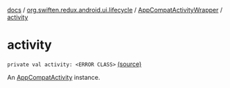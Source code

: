 [docs](../../index.md) / [org.swiften.redux.android.ui.lifecycle](../index.md) / [AppCompatActivityWrapper](index.md) / [activity](./activity.md)

# activity

`private val activity: <ERROR CLASS>` [(source)](https://github.com/protoman92/KotlinRedux/tree/master/android/android-lifecycle/src/main/java/org/swiften/redux/android/ui/lifecycle/AndroidFragment.kt#L24)

An [AppCompatActivity](#) instance.

